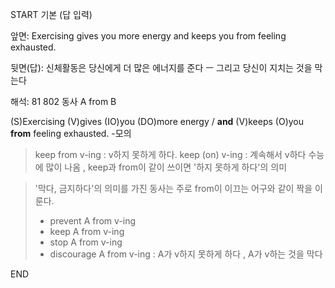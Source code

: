 START
기본 (답 입력)

앞면:
Exercising gives you more energy and keeps you from feeling exhausted.


뒷면(답):
신체활동은 당신에게 더 많은 에너지를 준다 ㅡ 그리고 당신이 지치는 것을 막는다


해석:
81 802 동사 A from B

(S)Exercising (V)gives (IO)you (DO)more energy / **and** (V)keeps (O)you **from** feeling exhausted.
-모의

> keep from v-ing : v하지 못하게 하다.
> keep (on) v-ing : 계속해서 v하다
> 수능에 많이 나옴 , keep과 from이 같이 쓰이면 '하지 못하게 하다'의 의미

> '막다, 금지하다'의 의미를 가진 동사는 주로 from이 이끄는 어구와 같이 짝을 이룬다.
> - prevent A from v-ing
> - keep A from v-ing
> - stop A from v-ing
> - discourage A from v-ing
> : A가 v하지 못하게 하다 ,
> A가 v하는 것을 막다
<!--ID: 1696649412723-->
END